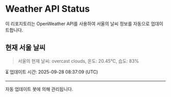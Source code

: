 
# Weather API Status

이 리포지토리는 OpenWeather API를 사용하여 서울의 날씨 정보를 자동으로 업데이트합니다.

## 현재 서울 날씨
> 서울의 현재 날씨: overcast clouds, 온도: 20.45°C, 습도: 83%

⏳ 업데이트 시간: 2025-09-28 08:37:09 (UTC)

---
자동 업데이트 봇에 의해 관리됩니다.
